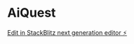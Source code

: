 # AiQuest

[Edit in StackBlitz next generation editor ⚡️](https://stackblitz.com/~/github.com/PriyanshuCreane/AiWeb)
